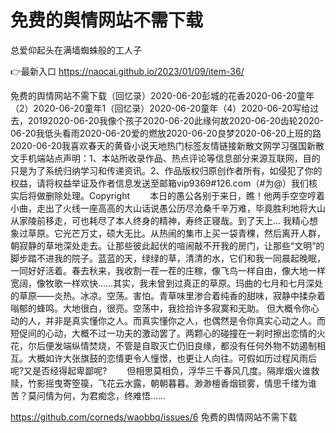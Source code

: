 # 免费的舆情网站不需下载
总爱仰起头在满墙蜘蛛般的工人子

👉最新入口 https://naocai.github.io/2023/01/09/item-36/

免费的舆情网站不需下载（回忆录）2020-06-20彭城的花香2020-06-20童年（2）2020-06-20童年1（回忆录）2020-06-20童年（4）2020-06-20写给过去，20192020-06-20我像个孩子2020-06-20此缘何故2020-06-20齿轮2020-06-20我低头看雨2020-06-20爱的燃放2020-06-20良梦2020-06-20上班的路2020-06-20我喜欢春天的黄昏小说天地热门标签友情链接新散文网学习强国新散文手机端站点声明：1、本站所收录作品、热点评论等信息部分来源互联网，目的只是为了系统归纳学习和传递资讯。2、作品版权归原创作者所有，如侵犯了你的权益，请将权益举证及作者信息发送至邮箱vip9369#126.com（#为@）我们核实后将做删除处理。Copyright
　　本日的愚公各别于来日，瞧！他两手空空哼着小曲，走出了火线一座高高的大山话说愚公历尽沧桑千辛万难，毕竟胜利地将大山从家陵前移走，可也耗尽了本人终身的精神，寿终正寝哉。到了天上...
我精心想象过草原。它光芒万丈，硕大无比。从热闹的集市上买一袋青稞，然后离开人群，朝寂静的草地深处走去。让那些彼此起伏的喧闹敲不开我的房门，让那些“文明”的脚步踏不进我的院子。蓝蓝的天，绿绿的草，清清的水，它们和我一同晨起晚眠，一同好好活着。春去秋来，我收割一茬一茬的庄稼，像飞鸟一样自由，像大地一样宽阔，像牧歌一样欢快……其实，我未曾到过真正的草原。玛曲的七月和七月深处的草原——炎热。冰凉。空荡。害怕。青草味里渗合着纯香的甜味，寂静中揉杂着嗡郁的蜂鸣。大地很白，很亮。空荡中，我捡拾许多寂寞和无助。
但大概令你心动的人，并非是真实懂你之人。而真实懂你之人，也偶然是令你真实心动之人。而短促间的心动，大概不过一功夫的激动罢了。两颗心的碰撞在一刹时擦出恋情的火花，尔后便发端纵情焚烧，不管是自取灭亡仍旧良缘，都没有任何外物不妨遏制相互。大概如许大张旗鼓的恋情更令人憧憬，也更让人向往。可假如历过程风雨后呢?又是否经得起卑鄙呢?
　　但相思莫相负，浮华三千春风几度。隔岸烟火谁救赎，竹影摇曳寄箜篌，飞花云水露，朝朝暮暮。渺渺檀香烟锁雾，情思千缕为谁苦？莫问情为何，为君痴念，终难悟……

https://github.com/corneds/waobbq/issues/6
免费的舆情网站不需下载
